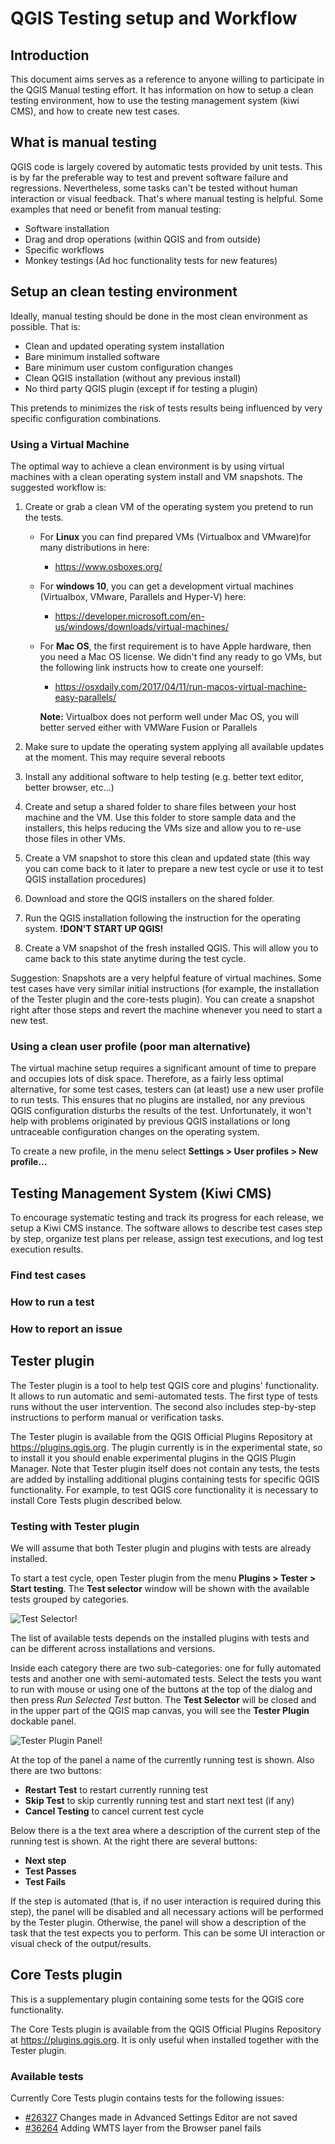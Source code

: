 # QGIS Testing setup and Workflow

## Introduction

This document aims serves as a reference to anyone willing to participate in the QGIS Manual testing effort. It has information on how to setup a clean testing environment, how to use the testing management system (kiwi CMS), and how to create new test cases.

## What is manual testing

QGIS code is largely covered by automatic tests provided by unit tests. This is by far the preferable way to test and prevent software failure and regressions. Nevertheless, some tasks can't be tested without human interaction or visual feedback. That's where manual testing is helpful. Some examples that need or benefit from manual testing:

- Software installation
- Drag and drop operations (within QGIS and from outside)
- Specific workflows
- Monkey testings (Ad hoc functionality tests for new features)

## Setup an clean testing environment

Ideally, manual testing should be done in the most clean environment as possible. That is:

- Clean and updated operating system installation
- Bare minimum installed software
- Bare minimum user custom configuration changes
- Clean QGIS installation (without any previous install)
- No third party QGIS plugin (except if for testing a plugin)

This pretends to minimizes the risk of tests results being influenced by very specific configuration combinations.

### Using a Virtual Machine

The optimal way to achieve a clean environment is by using virtual machines with a clean operating system install and VM snapshots. The suggested workflow is:

1. Create or grab a clean VM of the operating system you pretend to run the tests.

   * For **Linux** you can find prepared VMs (Virtualbox and VMware)for many distributions in here:
     * https://www.osboxes.org/
   * For **windows 10**, you can get a development virtual machines (Virtualbox, VMware, Parallels and Hyper-V) here:
     * https://developer.microsoft.com/en-us/windows/downloads/virtual-machines/
   * For **Mac OS**, the first requirement is to have Apple hardware, then you need a Mac OS license. We didn't find any ready to go VMs, but the following link instructs how to create one yourself:
     * https://osxdaily.com/2017/04/11/run-macos-virtual-machine-easy-parallels/

      **Note:** Virtualbox does not perform well under Mac OS, you will better served either with VMWare Fusion or Parallels

2. Make sure to update the operating system applying all available updates at the moment. This may require several reboots
3. Install any additional software to help testing (e.g. better text editor, better browser, etc...)
4. Create and setup a shared folder to share files between your host machine and the VM. Use this folder to store sample data and the installers, this helps reducing the VMs size and allow you to re-use those files in other VMs.
5. Create a VM snapshot to store this clean and updated state (this way you can come back to it later to prepare a new test cycle or use it to test QGIS installation procedures)
6. Download and store the QGIS installers on the shared folder.
7. Run the QGIS installation following the instruction for the operating system. **!DON'T START UP QGIS!**
8. Create a VM snapshot of the fresh installed QGIS. This will allow you to came back to this state anytime during the test cycle.

Suggestion: Snapshots are a very helpful feature of virtual machines. Some test cases have very similar initial instructions (for example, the installation of the Tester plugin and the core-tests plugin). You can create a snapshot right after those steps and revert the machine whenever you need to start a new test.

### Using a clean user profile (poor man alternative)

The virtual machine setup requires a significant amount of time to prepare and occupies lots of disk space. Therefore, as a fairly less optimal alternative, for some test cases, testers can (at least) use a new user profile to run tests. This ensures that no plugins are installed, nor any previous QGIS configuration disturbs the results of the test. Unfortunately, it won't help with problems originated by previous QGIS installations or long untraceable configuration changes on the operating system.

To create a new profile, in the menu select **Settings > User profiles > New profile...**

## Testing Management System (Kiwi CMS)

To encourage systematic testing and track its progress for each release, we setup a Kiwi CMS instance. The software allows to describe test cases step by step, organize test plans per release, assign test executions, and log test execution results.

### Find test cases


### How to run a test


### How to report an issue


## Tester plugin

The Tester plugin is a tool to help test QGIS core and plugins' functionality. It allows to run automatic and semi-automated tests. The first type of tests runs without the user intervention. The second also includes step-by-step instructions to perform manual or verification tasks.

The Tester plugin is available from the QGIS Official Plugins Repository at <https://plugins.qgis.org>. The plugin currently is in the experimental state, so to install it you should enable experimental plugins in the QGIS Plugin Manager. Note that Tester plugin itself does not contain any tests, the tests are added by installing additional plugins containing tests for specific QGIS functionality. For example, to test QGIS core functionality it is necessary to install Core Tests plugin described below.

### Testing with Tester plugin

We will assume that both Tester plugin and plugins with tests are already installed.

To start a test cycle, open Tester plugin from the menu **Plugins > Tester > Start testing**. The **Test selector** window will be shown with the available tests grouped by categories.

![Test Selector!](/images/test-selector.png)

The list of available tests depends on the installed plugins with tests and can be different across installations and versions.

Inside each category there are two sub-categories: one for fully automated tests and another one with semi-automated tests. Select the tests you want to run with mouse or using one of the buttons at the top of the dialog and then press *Run Selected Test* button. The **Test Selector** will be closed and in the upper part of the QGIS map canvas, you will see the **Tester Plugin** dockable panel.

![Tester Plugin Panel!](/images/tester-plugin-panel.png)

At the top of the panel a name of the currently running test is shown. Also there are two buttons:

* **Restart Test** to restart currently running test
* **Skip Test** to skip currently running test and start next test (if any)
* **Cancel Testing** to cancel current test cycle

Below there is a the text area where a description of the current step of the running test is shown. At the right there are several buttons:

* **Next step**
* **Test Passes**
* **Test Fails**

If the step is automated (that is, if no user interaction is required during this step), the panel will be disabled and all necessary actions will be performed by the Tester plugin. Otherwise, the panel will show a description of the task that the test expects you to perform. This can be some UI interaction or visual check of the output/results.

## Core Tests plugin

This is a supplementary plugin containing some tests for the QGIS core functionality.

The Core Tests plugin is available from the QGIS Official Plugins Repository at <https://plugins.qgis.org>. It is only useful when installed together with the Tester plugin.

### Available tests

Currently Core Tests plugin contains tests for the following issues:

* [#26327](https://github.com/qgis/QGIS/issues/26327) Changes made in Advanced Settings Editor are not saved
* [#36264](https://github.com/qgis/QGIS/issues/36264) Adding WMTS layer from the Browser panel fails
